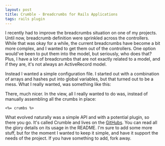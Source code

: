 ```yaml
---
layout: post
title: Crumble - Breadcrumbs for Rails Applications
tags: rails plugin
---
```

I recently had to improve the breadcrumbs situation on one of my projects. Until now, breadcrumb definition were sprinkled across the controllers. While that was okay for a while, the current breadcrumbs have become a bit more complex, and I wanted to get them out of the controllers. One option would've been to put them into the model, but seriously, who does that? Plus, I have a lot of breadcrumbs that are not exactly related to a model, and if they are, it's not always an ActiveRecord model.

Instead I wanted a simple configuration file. I started out with a combination of arrays and hashes put into  global variables, but that turned out to be a mess. What I really wanted, was something like this:

<script src="http://gist.github.com/126325.js"></script>

There, much nicer. In the view, all I really wanted to do was, instead of manually assembling all the crumbs in place:

    <%= crumbs %>

What evolved naturally was a simple API and with a potential plugin, so there you go. It's called Crumble and lives on the [GitHubs](http://github.com/mattmatt/crumble). You can read all the glory details on its usage in the README. I'm sure to add some more stuff, but for the moment I wanted to keep it simple, and have it support the needs of the project. If you have something to add, fork away.
